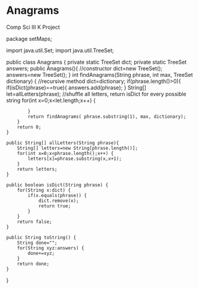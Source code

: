 # Anagrams
Comp Sci III K Project









package setMaps;

import java.util.Set;
import java.util.TreeSet;

public class Anagrams {
	private static TreeSet<String> dict;
	private static TreeSet<String> answers;
	public Anagrams(){
		//constructor
		dict=new TreeSet<String>();
		answers=new TreeSet<String>();
	}
	int findAnagrams(String phrase, int max, TreeSet<String> dictionary) {
		//recursive method
		dict=dictionary;
		if(phrase.length()>0){
			if(isDict(phrase)==true){
				answers.add(phrase);
			}
			String[] let=allLetters(phrase);
			//shuffle all letters, return isDict for every possible string
			for(int x=0;x<let.length;x++) {
				
			}
			return findAnagrams( phrase.substring(1), max, dictionary);
		}
		return 0;
	}
	
	public String[] allLetters(String phrase){
		String[] letters=new String[phrase.length()];
		for(int x=0;x<phrase.length();x++) {
			letters[x]=phrase.substring(x,x+1);
		}
		return letters;
	}
	
	public boolean isDict(String phrase) {
		for(String x:dict) {
			if(x.equals(phrase)) {
				dict.remove(x);
				return true;
			}
		}
		return false;
	}
	
	public String toString() {
		String done="";
		for(String xyz:answers) {
			done+=xyz;
		}
		return done;
	}
}
